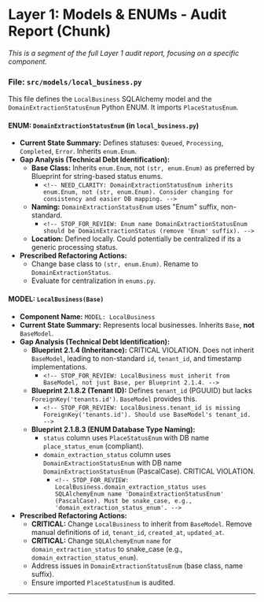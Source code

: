 # Layer 1: Models & ENUMs - Audit Report (Chunk)

_This is a segment of the full Layer 1 audit report, focusing on a specific component._

### File: `src/models/local_business.py`

This file defines the `LocalBusiness` SQLAlchemy model and the `DomainExtractionStatusEnum` Python ENUM. It imports `PlaceStatusEnum`.

#### ENUM: `DomainExtractionStatusEnum` (in `local_business.py`)
- **Current State Summary:** Defines statuses: `Queued`, `Processing`, `Completed`, `Error`. Inherits `enum.Enum`.
- **Gap Analysis (Technical Debt Identification):**
    - **Base Class:** Inherits `enum.Enum`, not `(str, enum.Enum)` as preferred by Blueprint for string-based status enums.
        -   `<!-- NEED_CLARITY: DomainExtractionStatusEnum inherits enum.Enum, not (str, enum.Enum). Consider changing for consistency and easier DB mapping. -->`
    - **Naming:** `DomainExtractionStatusEnum` uses "Enum" suffix, non-standard.
        -   `<!-- STOP_FOR_REVIEW: Enum name DomainExtractionStatusEnum should be DomainExtractionStatus (remove 'Enum' suffix). -->`
    - **Location:** Defined locally. Could potentially be centralized if its a generic processing status.
- **Prescribed Refactoring Actions:**
    - Change base class to `(str, enum.Enum)`. Rename to `DomainExtractionStatus`.
    - Evaluate for centralization in `enums.py`.

#### MODEL: `LocalBusiness(Base)`
- **Component Name:** `MODEL: LocalBusiness`
- **Current State Summary:** Represents local businesses. Inherits `Base`, **not** `BaseModel`.
- **Gap Analysis (Technical Debt Identification):**
    - **Blueprint 2.1.4 (Inheritance):** CRITICAL VIOLATION. Does not inherit `BaseModel`, leading to non-standard `id`, `tenant_id`, and timestamp implementations.
        -   `<!-- STOP_FOR_REVIEW: LocalBusiness must inherit from BaseModel, not just Base, per Blueprint 2.1.4. -->`
    - **Blueprint 2.1.8.2 (Tenant ID):** Defines `tenant_id` (PGUUID) but lacks `ForeignKey('tenants.id')`. `BaseModel` provides this.
        -   `<!-- STOP_FOR_REVIEW: LocalBusiness.tenant_id is missing ForeignKey('tenants.id'). Should use BaseModel's tenant_id. -->`
    - **Blueprint 2.1.8.3 (ENUM Database Type Naming):**
        - `status` column uses `PlaceStatusEnum` with DB name `place_status_enum` (compliant).
        - `domain_extraction_status` column uses `DomainExtractionStatusEnum` with DB name `DomainExtractionStatusEnum` (PascalCase). CRITICAL VIOLATION.
            -   `<!-- STOP_FOR_REVIEW: LocalBusiness.domain_extraction_status uses SQLAlchemyEnum name 'DomainExtractionStatusEnum' (PascalCase). Must be snake_case, e.g., 'domain_extraction_status_enum'. -->`
- **Prescribed Refactoring Actions:**
    - **CRITICAL:** Change `LocalBusiness` to inherit from `BaseModel`. Remove manual definitions of `id`, `tenant_id`, `created_at`, `updated_at`.
    - **CRITICAL:** Change `SQLAlchemyEnum` `name` for `domain_extraction_status` to snake_case (e.g., `domain_extraction_status_enum`).
    - Address issues in `DomainExtractionStatusEnum` (base class, name suffix).
    - Ensure imported `PlaceStatusEnum` is audited.

---

